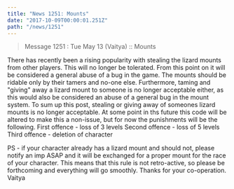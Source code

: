 ```yaml
---
title: "News 1251: Mounts"
date: "2017-10-09T00:00:01.251Z"
path: "/news/1251"
---
```


> Message 1251 : Tue May 13 (Vaitya)     :: Mounts

There has recently been a rising popularity with stealing the lizard
mounts from other players. This will no longer be tolerated. From this point
on it will be considered a general abuse of a bug in the game. The mounts
should be ridable only by their tamers and no-one else. Furthermore, taming
and "giving" away a lizard mount to someone is no longer acceptable either, as
this would also be considered an abuse of a general bug in the mount system.
To sum up this post, stealing or giving away of someones lizard mounts is no
longer acceptable. At some point in ths future this code will be altered to
make this a non-issue, but for now the punishments will be the following.
First offence - loss of 3 levels
Second offence - loss of 5 levels
Third offence - deletion of character

PS - if your character already has a lizard mount and should not,
please notify an imp ASAP and it will be exchanged for a proper mount
for the race of your character. This means that this rule is not
retro-active, so please be forthcoming and everything will go smoothly.
Thanks for your co-operation.
Vaitya